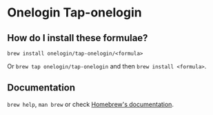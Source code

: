 # Onelogin Tap-onelogin

## How do I install these formulae?

`brew install onelogin/tap-onelogin/<formula>`

Or `brew tap onelogin/tap-onelogin` and then `brew install <formula>`.

## Documentation

`brew help`, `man brew` or check [Homebrew's documentation](https://docs.brew.sh).
